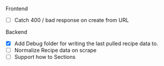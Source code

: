Frontend
- [ ] Catch 400 / bad response on create from URL

Backend
- [x] Add Debug folder for writing the last pulled recipe data to. 
- [ ] Normalize Recipe data on scrape
- [ ] Support how to Sections